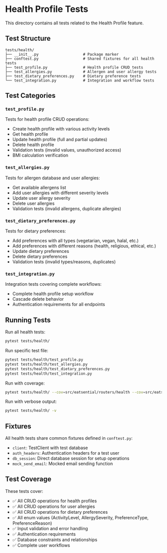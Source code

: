 # Health Profile Tests

This directory contains all tests related to the Health Profile feature.

## Test Structure

```
tests/health/
├── __init__.py                    # Package marker
├── conftest.py                    # Shared fixtures for all health tests
├── test_profile.py                # Health profile CRUD tests
├── test_allergies.py              # Allergen and user allergy tests
├── test_dietary_preferences.py    # Dietary preference tests
└── test_integration.py            # Integration and workflow tests
```

## Test Categories

### `test_profile.py`

Tests for health profile CRUD operations:

- Create health profile with various activity levels
- Get health profile
- Update health profile (full and partial updates)
- Delete health profile
- Validation tests (invalid values, unauthorized access)
- BMI calculation verification

### `test_allergies.py`

Tests for allergen database and user allergies:

- Get available allergens list
- Add user allergies with different severity levels
- Update user allergy severity
- Delete user allergies
- Validation tests (invalid allergens, duplicate allergies)

### `test_dietary_preferences.py`

Tests for dietary preferences:

- Add preferences with all types (vegetarian, vegan, halal, etc.)
- Add preferences with different reasons (health, religious, ethical, etc.)
- Update dietary preferences
- Delete dietary preferences
- Validation tests (invalid types/reasons, duplicates)

### `test_integration.py`

Integration tests covering complete workflows:

- Complete health profile setup workflow
- Cascade delete behavior
- Authentication requirements for all endpoints

## Running Tests

Run all health tests:

```bash
pytest tests/health/
```

Run specific test file:

```bash
pytest tests/health/test_profile.py
pytest tests/health/test_allergies.py
pytest tests/health/test_dietary_preferences.py
pytest tests/health/test_integration.py
```

Run with coverage:

```bash
pytest tests/health/ --cov=src/eatsential/routers/health --cov=src/eatsential/services/health_service
```

Run with verbose output:

```bash
pytest tests/health/ -v
```

## Fixtures

All health tests share common fixtures defined in `conftest.py`:

- `client`: TestClient with test database
- `auth_headers`: Authentication headers for a test user
- `db_session`: Direct database session for setup operations
- `mock_send_email`: Mocked email sending function

## Test Coverage

These tests cover:

- ✅ All CRUD operations for health profiles
- ✅ All CRUD operations for user allergies
- ✅ All CRUD operations for dietary preferences
- ✅ All enum values (ActivityLevel, AllergySeverity, PreferenceType, PreferenceReason)
- ✅ Input validation and error handling
- ✅ Authentication requirements
- ✅ Database constraints and relationships
- ✅ Complete user workflows
